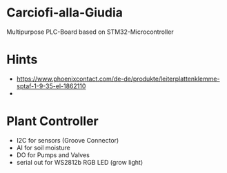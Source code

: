 # Carciofi-alla-Giudia
Multipurpose PLC-Board based on STM32-Microcontroller

# Hints
- https://www.phoenixcontact.com/de-de/produkte/leiterplattenklemme-sptaf-1-9-35-el-1862110
- 

# Plant Controller
- I2C for sensors (Groove Connector)
- AI for soil moisture
- DO for Pumps and Valves
- serial out for WS2812b RGB LED (grow light)